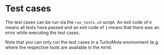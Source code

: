# Test cases

The test cases can be run via the `run_tests.sh` script. An exit code of `0` means all tests have passed and an exit code of `1` means that there was
an error while executing the test cases.

Note that you can only run the test cases in a TurboMole environment (e.g. where the respective tools are available in the `PATH`).

